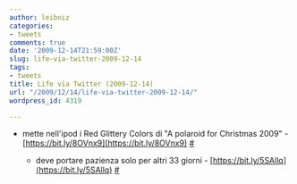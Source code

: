 ```yaml
---
author: leibniz
categories:
- tweets
comments: true
date: '2009-12-14T21:59:00Z'
slug: life-via-twitter-2009-12-14
tags:
- tweets
title: Life via Twitter (2009-12-14)
url: "/2009/12/14/life-via-twitter-2009-12-14/"
wordpress_id: 4319

---
```

* mette nell'ipod i Red Glittery Colors di "A polaroid for Christmas 2009" - [https://bit.ly/8OVnx9](https://bit.ly/8OVnx9) [#](https://twitter.com/leibniz/statuses/6665549211)

	
  * deve portare pazienza solo per altri 33 giorni - [https://bit.ly/5SAllq](https://bit.ly/5SAllq) [#](https://twitter.com/leibniz/statuses/6672303755)


